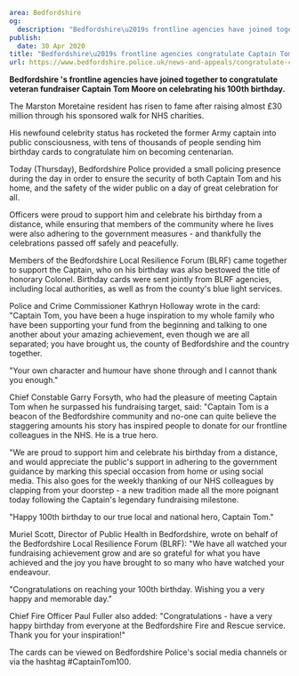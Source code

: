 ```yaml
area: Bedfordshire
og:
  description: "Bedfordshire\u2019s frontline agencies have joined together to congratulate veteran fundraiser Captain Tom Moore on celebrating his 100th birthday."
publish:
  date: 30 Apr 2020
title: "Bedfordshire\u2019s frontline agencies congratulate Captain Tom on his 100th birthday"
url: https://www.bedfordshire.police.uk/news-and-appeals/congratulate-captain-tom-apr20
```

**Bedfordshire 's frontline agencies have joined together to congratulate veteran fundraiser Captain Tom Moore on celebrating his 100th birthday.**

The Marston Moretaine resident has risen to fame after raising almost £30 million through his sponsored walk for NHS charities.

His newfound celebrity status has rocketed the former Army captain into public consciousness, with tens of thousands of people sending him birthday cards to congratulate him on becoming centenarian.

Today (Thursday), Bedfordshire Police provided a small policing presence during the day in order to ensure the security of both Captain Tom and his home, and the safety of the wider public on a day of great celebration for all.

Officers were proud to support him and celebrate his birthday from a distance, while ensuring that members of the community where he lives were also adhering to the government measures - and thankfully the celebrations passed off safely and peacefully.

Members of the Bedfordshire Local Resilience Forum (BLRF) came together to support the Captain, who on his birthday was also bestowed the title of honorary Colonel. Birthday cards were sent jointly from BLRF agencies, including local authorities, as well as from the county's blue light services.

Police and Crime Commissioner Kathryn Holloway wrote in the card: "Captain Tom, you have been a huge inspiration to my whole family who have been supporting your fund from the beginning and talking to one another about your amazing achievement, even though we are all separated; you have brought us, the county of Bedfordshire and the country together.

"Your own character and humour have shone through and I cannot thank you enough."

Chief Constable Garry Forsyth, who had the pleasure of meeting Captain Tom when he surpassed his fundraising target, said: "Captain Tom is a beacon of the Bedfordshire community and no-one can quite believe the staggering amounts his story has inspired people to donate for our frontline colleagues in the NHS. He is a true hero.

"We are proud to support him and celebrate his birthday from a distance, and would appreciate the public's support in adhering to the government guidance by marking this special occasion from home or using social media. This also goes for the weekly thanking of our NHS colleagues by clapping from your doorstep - a new tradition made all the more poignant today following the Captain's legendary fundraising milestone.

"Happy 100th birthday to our true local and national hero, Captain Tom."

Muriel Scott, Director of Public Health in Bedfordshire, wrote on behalf of the Bedfordshire Local Resilience Forum (BLRF): "We have all watched your fundraising achievement grow and are so grateful for what you have achieved and the joy you have brought to so many who have watched your endeavour.

"Congratulations on reaching your 100th birthday. Wishing you a very happy and memorable day."

Chief Fire Officer Paul Fuller also added: "Congratulations - have a very happy birthday from everyone at the Bedfordshire Fire and Rescue service. Thank you for your inspiration!"

The cards can be viewed on Bedfordshire Police's social media channels or via the hashtag #CaptainTom100.
